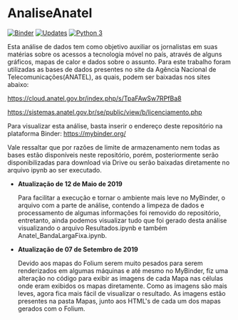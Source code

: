 
# AnaliseAnatel

[![Binder](https://mybinder.org/badge_logo.svg)](https://mybinder.org/v2/gh/WanderWashington/AnaliseAnatel/master)
[![Updates](https://pyup.io/repos/github/WanderWashington/AnaliseAnatel/shield.svg)](https://pyup.io/repos/github/WanderWashington/AnaliseAnatel/)
[![Python 3](https://pyup.io/repos/github/WanderWashington/AnaliseAnatel/python-3-shield.svg)](https://pyup.io/repos/github/WanderWashington/AnaliseAnatel/)

Esta análise de dados tem como objetivo auxiliar os jornalistas em suas matérias sobre os acessos a tecnologia móvel no país, através de alguns gráficos, mapas de calor e dados sobre o assunto. Para este trabalho foram utilizadas as bases de dados presentes no site da Agência Nacional de Telecomunicações(ANATEL), as quais, podem ser baixadas nos sites abaixo:

https://cloud.anatel.gov.br/index.php/s/TpaFAwSw7RPfBa8

https://sistemas.anatel.gov.br/se/public/view/b/licenciamento.php

Para visualizar esta análise, basta inserir o endereço deste repositório na plataforma Binder:
https://mybinder.org/

Vale ressaltar que por razões de limite de armazenamento nem todas as bases estão disponíveis neste repositório, porém, posteriormente serão disponibilizadas para download via Drive ou serão baixadas diretamente no arquivo ipynb ao ser executado.



* **Atualização de 12 de Maio de 2019**

  Para facilitar a execução e tornar o ambiente mais leve no MyBinder, o arquivo com a parte de análise, contendo a limpeza de dados e   processamento de algumas informações foi removido do repositório, entretanto, ainda podemos visualizar tudo que foi gerado desta análise visualizando o arquivo Resultados.ipynb e também Anatel_BandaLargaFixa.ipynb.


* **Atualização de 07 de Setembro de 2019**

  Devido aos mapas do Folium serem muito pesados para serem renderizados em algumas máquinas e até mesmo no MyBinder, fiz uma alteração no código para exibir as imagens de cada Mapa nas células onde eram exibidos os mapas diretamente. Como as imagens são mais leves, agora fica mais fácil de visualizar o resultado. As imagens estão presentes na pasta Mapas, junto aos HTML's de cada um dos mapas gerados com o Folium.


